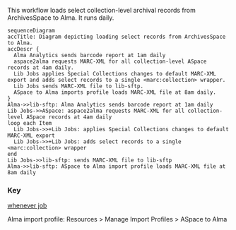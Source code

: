 This workflow loads select collection-level archival records from ArchivesSpace to Alma. It runs daily.

```mermaid
sequenceDiagram
accTitle: Diagram depicting loading select records from ArchivesSpace to Alma.
accDescr {
  Alma Analytics sends barcode report at 1am daily
  aspace2alma requests MARC-XML for all collection-level ASpace records at 4am daily.
  Lib Jobs applies Special Collections changes to default MARC-XML export and adds select records to a single <marc:collection> wrapper.
  Lib Jobs sends MARC-XML file to lib-sftp.
  ASpace to Alma imports profile loads MARC-XML file at 8am daily.
}
Alma->>lib-sftp: Alma Analytics sends barcode report at 1am daily
Lib Jobs->>ASpace: aspace2alma requests MARC-XML for all collection-level ASpace records at 4am daily
loop each Item
  Lib Jobs->>+Lib Jobs: applies Special Collections changes to default MARC-XML export
  Lib Jobs->>+Lib Jobs: adds select records to a single <marc:collection> wrapper
end
Lib Jobs->>lib-sftp: sends MARC-XML file to lib-sftp
Alma->>lib-sftp: ASpace to Alma import profile loads MARC-XML file at 8am daily
```

### Key
[whenever job](https://github.com/pulibrary/aspace_helpers/blob/main/config/schedule.rb)

Alma import profile: Resources > Manage Import Profiles > ASpace to Alma
